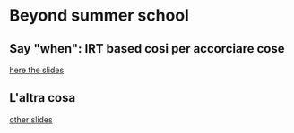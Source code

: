 # Beyond summer school 

## Say "when": IRT based cosi per accorciare cose 

[here the slides](algorithms/algortithms.html)

## L'altra cosa

[other slides](psychMeth/so-simple.pdf)

